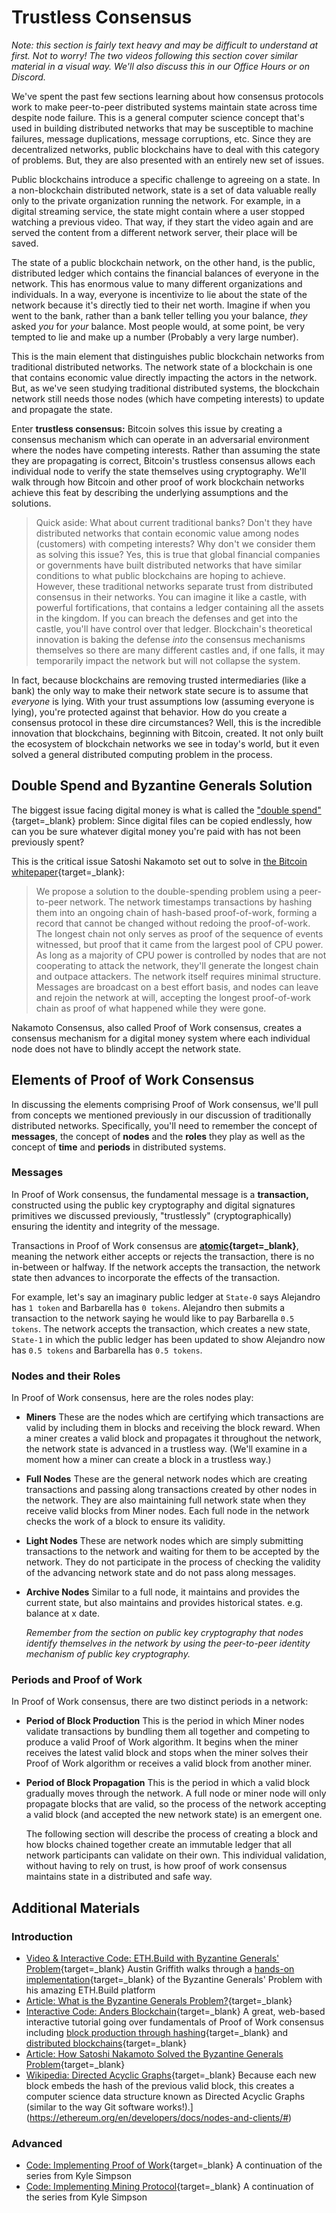 # Trustless Consensus

_Note: this section is fairly text heavy and may be difficult to understand at first. Not to worry! The two videos following this section cover similar material in a visual way. We'll also discuss this in our Office Hours or on Discord._

We've spent the past few sections learning about how consensus protocols work to make peer-to-peer distributed systems maintain state across time despite node failure. This is a general computer science concept that's used in building distributed networks that may be susceptible to machine failures, message duplications, message corruptions, etc. Since they are decentralized networks, public blockchains have to deal with this category of problems. But, they are also presented with an entirely new set of issues.

Public blockchains introduce a specific challenge to agreeing on a state. In a non-blockchain distributed network, state is a set of data valuable really only to the private organization running the network. For example, in a digital streaming service, the state might contain where a user stopped watching a previous video. That way, if they start the video again and are served the content from a different network server, their place will be saved.

The state of a public blockchain network, on the other hand, is the public, distributed ledger which contains the financial balances of everyone in the network. This has enormous value to many different organizations and individuals. In a way, everyone is incentivize to lie about the state of the network because it's directly tied to their net worth. Imagine if when you went to the bank, rather than a bank teller telling you your balance, _they_ asked _you_ for _your_ balance. Most people would, at some point, be very tempted to lie and make up a number (Probably a very large number).

This is the main element that distinguishes public blockchain networks from traditional distributed networks. The network state of a blockchain is one that contains economic value directly impacting the actors in the network. But, as we've seen studying traditional distributed systems, the blockchain network still needs those nodes (which have competing interests) to update and propagate the state.

Enter **trustless consensus:** Bitcoin solves this issue by creating a consensus mechanism which can operate in an adversarial environment where the nodes have competing interests. Rather than assuming the state they are propagating is correct, Bitcoin's trustless consensus allows each individual node to verify the state themselves using cryptography. We'll walk through how Bitcoin and other proof of work blockchain networks achieve this feat by describing the underlying assumptions and the solutions.

> Quick aside: What about current traditional banks? Don't they have distributed networks that contain economic value among nodes (customers) with competing interests? Why don't we consider them as solving this issue? Yes, this is true that global financial companies or governments have built distributed networks that have similar conditions to what public blockchains are hoping to achieve. However, these traditional networks separate trust from distributed consensus in their networks. You can imagine it like a castle, with powerful fortifications, that contains a ledger containing all the assets in the kingdom. If you can breach the defenses and get into the castle, you'll have control over that ledger. Blockchain's theoretical innovation is baking the defense _into_ the consensus mechanisms themselves so there are many different castles and, if one falls, it may temporarily impact the network but will not collapse the system.

In fact, because blockchains are removing trusted intermediaries (like a bank) the only way to make their network state secure is to assume that _everyone_ is lying. With your trust assumptions low (assuming everyone is lying), you're protected against that behavior. How do you create a consensus protocol in these dire circumstances? Well, this is the incredible innovation that blockchains, beginning with Bitcoin, created. It not only built the ecosystem of blockchain networks we see in today's world, but it even solved a general distributed computing problem in the process.

## Double Spend and Byzantine Generals Solution

The biggest issue facing digital money is what is called the ["double spend"](https://www.investopedia.com/terms/d/doublespending.asp){target=\_blank} problem: Since digital files can be copied endlessly, how can you be sure whatever digital money you're paid with has not been previously spent?

This is the critical issue Satoshi Nakamoto set out to solve in [the Bitcoin whitepaper](https://bitcoin.org/bitcoin.pdf){target=\_blank}:

> We propose a solution to the double-spending problem using a peer-to-peer network. The network timestamps transactions by hashing them into an ongoing chain of hash-based proof-of-work, forming a record that cannot be changed without redoing the proof-of-work. The longest chain not only serves as proof of the sequence of events witnessed, but proof that it came from the largest pool of CPU power. As long as a majority of CPU power is controlled by nodes that are not cooperating to attack the network, they'll generate the longest chain and outpace attackers. The network itself requires minimal structure. Messages are broadcast on a best effort basis, and nodes can leave and rejoin the network at will, accepting the longest proof-of-work chain as proof of what happened while they were gone.

Nakamoto Consensus, also called Proof of Work consensus, creates a consensus mechanism for a digital money system where each individual node does not have to blindly accept the network state.

## Elements of Proof of Work Consensus

In discussing the elements comprising Proof of Work consensus, we'll pull from concepts we mentioned previously in our discussion of traditionally distributed networks. Specifically, you'll need to remember the concept of **messages**, the concept of **nodes** and the **roles** they play as well as the concept of **time** and **periods** in distributed systems.

### Messages

In Proof of Work consensus, the fundamental message is a **transaction,** constructed using the public key cryptography and digital signatures primitives we discussed previously, "trustlessly" (cryptographically) ensuring the identity and integrity of the message.

Transactions in Proof of Work consensus are **[atomic](https://en.wikipedia.org/wiki/Atomic_commit){target=\_blank}**, meaning the network either accepts or rejects the transaction, there is no in-between or halfway. If the network accepts the transaction, the network state then advances to incorporate the effects of the transaction.

For example, let's say an imaginary public ledger at `State-0` says Alejandro has `1 token` and Barbarella has `0 tokens`. Alejandro then submits a transaction to the network saying he would like to pay Barbarella `0.5 tokens`. The network accepts the transaction, which creates a new state, `State-1` in which the public ledger has been updated to show Alejandro now has `0.5 tokens` and Barbarella has `0.5 tokens`.

### Nodes and their Roles

In Proof of Work consensus, here are the roles nodes play:

- **Miners** These are the nodes which are certifying which transactions are valid by including them in blocks and receiving the block reward. When a miner creates a valid block and propagates it throughout the network, the network state is advanced in a trustless way. (We'll examine in a moment how a miner can create a block in a trustless way.)
- **Full Nodes** These are the general network nodes which are creating transactions and passing along transactions created by other nodes in the network. They are also maintaining full network state when they receive valid blocks from Miner nodes. Each full node in the network checks the work of a block to ensure its validity.
- **Light Nodes** These are network nodes which are simply submitting transactions to the network and waiting for them to be accepted by the network. They do not participate in the process of checking the validity of the advancing network state and do not pass along messages.
- **Archive Nodes** Similar to a full node, it maintains and provides the current state, but also maintains and provides historical states. e.g. balance at x date.

  _Remember from the section on public key cryptography that nodes identify themselves in the network by using the peer-to-peer identity mechanism of public key cryptography._

### Periods and Proof of Work

In Proof of Work consensus, there are two distinct periods in a network:

- **Period of Block Production** This is the period in which Miner nodes validate transactions by bundling them all together and competing to produce a valid Proof of Work algorithm. It begins when the miner receives the latest valid block and stops when the miner solves their Proof of Work algorithm or receives a valid block from another miner.
- **Period of Block Propagation** This is the period in which a valid block gradually moves through the network. A full node or miner node will only propagate blocks that are valid, so the process of the network accepting a valid block (and accepted the new network state) is an emergent one.

  The following section will describe the process of creating a block and how blocks chained together create an immutable ledger that all network participants can validate on their own. This individual validation, without having to rely on trust, is how proof of work consensus maintains state in a distributed and safe way.

## Additional Materials

### Introduction

- [Video & Interactive Code: ETH.Build with Byzantine Generals' Problem](https://www.youtube.com/watch?v=c7yvOlwBPoQ&list=PLJz1HruEnenCXH7KW7wBCEBnBLOVkiqIi&index=7){target=\_blank} Austin Griffith walks through a [hands-on implementation](https://sandbox.eth.build/build#3f3d25b54ec9fde9b34ba3a8cd505d8306f97eec4537cd707f7e92b5d9226bf4){target=\_blank} of the Byzantine Generals' Problem with his amazing ETH.Build platform
- [Article: What is the Byzantine Generals Problem?](https://river.com/learn/what-is-the-byzantine-generals-problem/){target=\_blank}
- [Interactive Code: Anders Blockchain](https://andersbrownworth.com/blockchain/){target=\_blank} A great, web-based interactive tutorial going over fundamentals of Proof of Work consensus including [block production through hashing](https://andersbrownworth.com/blockchain/block){target=\_blank} and [distributed blockchains](https://andersbrownworth.com/blockchain/distributed){target=\_blank}
- [Article: How Satoshi Nakamoto Solved the Byzantine Generals Problem](https://news.bitcoin.com/triple-entry-bookkeeping-how-satoshi-nakamoto-solved-the-byzantine-generals-problem/){target=\_blank}
- [Wikipedia: Directed Acyclic Graphs](https://en.wikipedia.org/wiki/Directed_acyclic_graph){target=\_blank} Because each new block embeds the hash of the previous valid block, this creates a computer science data structure known as Directed Acyclic Graphs (similar to the way Git software works!).](https://ethereum.org/en/developers/docs/nodes-and-clients/#)

### Advanced

- [Code: Implementing Proof of Work](https://github.com/cooganb/bitcoin-whitepaper-exercises/blob/master/pow/README.md){target=\_blank} A continuation of the series from Kyle Simpson
- [Code: Implementing Mining Protocol](https://github.com/cooganb/bitcoin-whitepaper-exercises/blob/master/incentives/README.md){target=\_blank} A continuation of the series from Kyle Simpson
